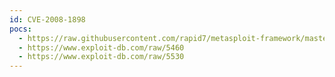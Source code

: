 ```yaml
---
id: CVE-2008-1898
pocs:
  - https://raw.githubusercontent.com/rapid7/metasploit-framework/master/modules/exploits/windows/fileformat/msworks_wkspictureinterface.rb
  - https://www.exploit-db.com/raw/5460
  - https://www.exploit-db.com/raw/5530
---
```

